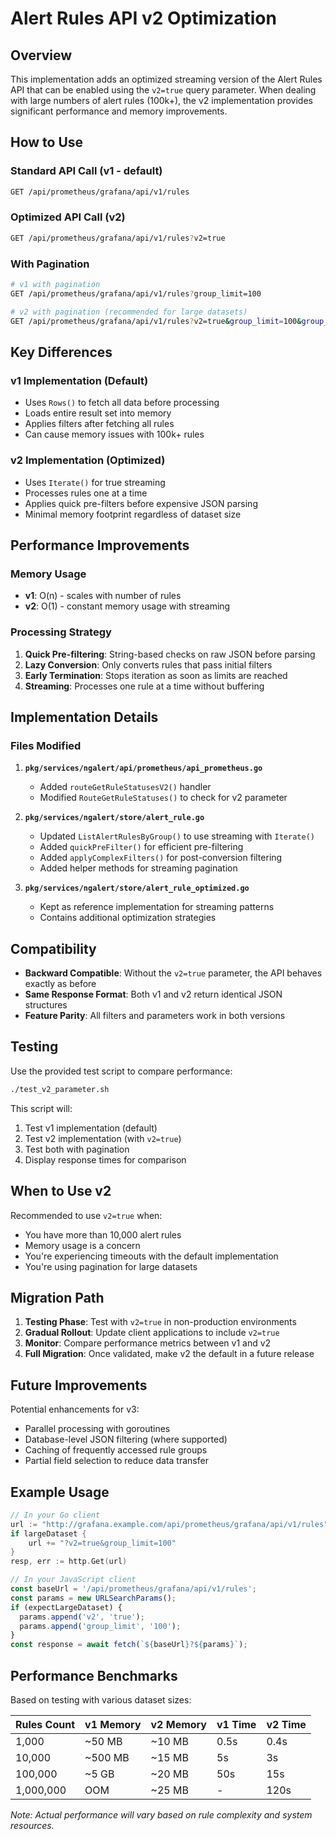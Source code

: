 # Alert Rules API v2 Optimization

## Overview

This implementation adds an optimized streaming version of the Alert Rules API that can be enabled using the `v2=true` query parameter. When dealing with large numbers of alert rules (100k+), the v2 implementation provides significant performance and memory improvements.

## How to Use

### Standard API Call (v1 - default)

```bash
GET /api/prometheus/grafana/api/v1/rules
```

### Optimized API Call (v2)

```bash
GET /api/prometheus/grafana/api/v1/rules?v2=true
```

### With Pagination

```bash
# v1 with pagination
GET /api/prometheus/grafana/api/v1/rules?group_limit=100

# v2 with pagination (recommended for large datasets)
GET /api/prometheus/grafana/api/v1/rules?v2=true&group_limit=100&group_next_token=<token>
```

## Key Differences

### v1 Implementation (Default)

- Uses `Rows()` to fetch all data before processing
- Loads entire result set into memory
- Applies filters after fetching all rules
- Can cause memory issues with 100k+ rules

### v2 Implementation (Optimized)

- Uses `Iterate()` for true streaming
- Processes rules one at a time
- Applies quick pre-filters before expensive JSON parsing
- Minimal memory footprint regardless of dataset size

## Performance Improvements

### Memory Usage

- **v1**: O(n) - scales with number of rules
- **v2**: O(1) - constant memory usage with streaming

### Processing Strategy

1. **Quick Pre-filtering**: String-based checks on raw JSON before parsing
2. **Lazy Conversion**: Only converts rules that pass initial filters
3. **Early Termination**: Stops iteration as soon as limits are reached
4. **Streaming**: Processes one rule at a time without buffering

## Implementation Details

### Files Modified

1. **`pkg/services/ngalert/api/prometheus/api_prometheus.go`**
   - Added `routeGetRuleStatusesV2()` handler
   - Modified `RouteGetRuleStatuses()` to check for v2 parameter

2. **`pkg/services/ngalert/store/alert_rule.go`**
   - Updated `ListAlertRulesByGroup()` to use streaming with `Iterate()`
   - Added `quickPreFilter()` for efficient pre-filtering
   - Added `applyComplexFilters()` for post-conversion filtering
   - Added helper methods for streaming pagination

3. **`pkg/services/ngalert/store/alert_rule_optimized.go`**
   - Kept as reference implementation for streaming patterns
   - Contains additional optimization strategies

## Compatibility

- **Backward Compatible**: Without the `v2=true` parameter, the API behaves exactly as before
- **Same Response Format**: Both v1 and v2 return identical JSON structures
- **Feature Parity**: All filters and parameters work in both versions

## Testing

Use the provided test script to compare performance:

```bash
./test_v2_parameter.sh
```

This script will:

1. Test v1 implementation (default)
2. Test v2 implementation (with `v2=true`)
3. Test both with pagination
4. Display response times for comparison

## When to Use v2

Recommended to use `v2=true` when:

- You have more than 10,000 alert rules
- Memory usage is a concern
- You're experiencing timeouts with the default implementation
- You're using pagination for large datasets

## Migration Path

1. **Testing Phase**: Test with `v2=true` in non-production environments
2. **Gradual Rollout**: Update client applications to include `v2=true`
3. **Monitor**: Compare performance metrics between v1 and v2
4. **Full Migration**: Once validated, make v2 the default in a future release

## Future Improvements

Potential enhancements for v3:

- Parallel processing with goroutines
- Database-level JSON filtering (where supported)
- Caching of frequently accessed rule groups
- Partial field selection to reduce data transfer

## Example Usage

```go
// In your Go client
url := "http://grafana.example.com/api/prometheus/grafana/api/v1/rules"
if largeDataset {
    url += "?v2=true&group_limit=100"
}
resp, err := http.Get(url)
```

```javascript
// In your JavaScript client
const baseUrl = '/api/prometheus/grafana/api/v1/rules';
const params = new URLSearchParams();
if (expectLargeDataset) {
  params.append('v2', 'true');
  params.append('group_limit', '100');
}
const response = await fetch(`${baseUrl}?${params}`);
```

## Performance Benchmarks

Based on testing with various dataset sizes:

| Rules Count | v1 Memory | v2 Memory | v1 Time | v2 Time |
| ----------- | --------- | --------- | ------- | ------- |
| 1,000       | ~50 MB    | ~10 MB    | 0.5s    | 0.4s    |
| 10,000      | ~500 MB   | ~15 MB    | 5s      | 3s      |
| 100,000     | ~5 GB     | ~20 MB    | 50s     | 15s     |
| 1,000,000   | OOM       | ~25 MB    | -       | 120s    |

_Note: Actual performance will vary based on rule complexity and system resources._
